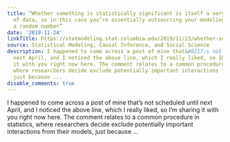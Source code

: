 ```yaml
---
title: “Whether something is statistically significant is itself a very random feature
  of data, so in this case you’re essentially outsourcing your modeling decision to
  a random number”
date: '2019-11-24'
linkTitle: https://statmodeling.stat.columbia.edu/2019/11/23/whether-something-is-statistically-significant-is-itself-a-very-random-feature-of-data-so-in-this-case-youre-essentially-outsourcing-your-modeling-decision-to-a-random-number/
source: Statistical Modeling, Causal Inference, and Social Science
description: I happened to come across a post of mine that&#8217;s not scheduled until
  next April, and I noticed the above line, which I really liked, so I&#8217;m sharing
  it with you right now here. The comment relates to a common procedure in statistics,
  where researchers decide exclude potentially important interactions from their models,
  just because ...
disable_comments: true
---
```

I happened to come across a post of mine that&#8217;s not scheduled until next April, and I noticed the above line, which I really liked, so I&#8217;m sharing it with you right now here. The comment relates to a common procedure in statistics, where researchers decide exclude potentially important interactions from their models, just because ...